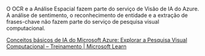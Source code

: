 O OCR e a Análise Espacial fazem parte do serviço de Visão de IA do Azure. A análise de sentimento, o reconhecimento de entidade e a extração de frases-chave não fazem parte do serviço de pesquisa visual computacional.

[Conceitos básicos de IA do Microsoft Azure: Explorar a Pesquisa Visual Computacional – Treinamento | Microsoft Learn](https://learn.microsoft.com/training/paths/explore-computer-vision-microsoft-azure/)